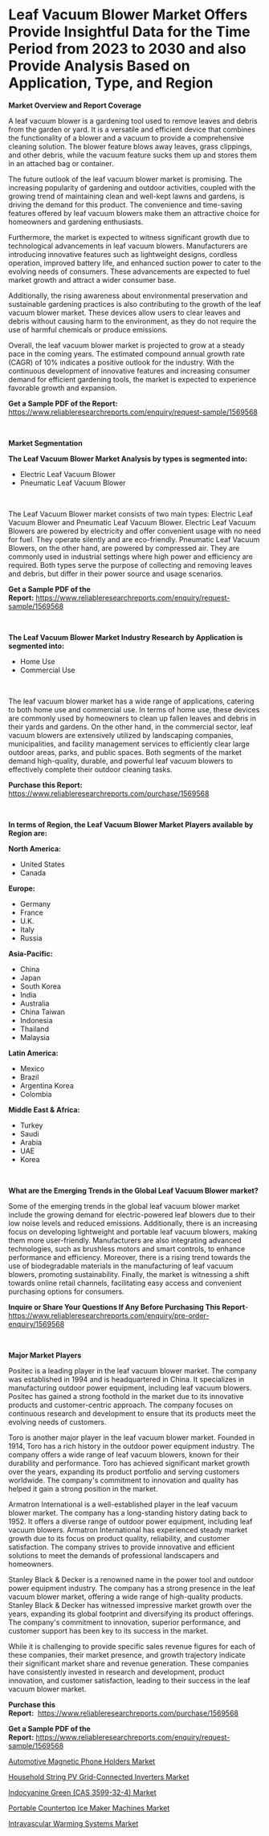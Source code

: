 <p><h1>Leaf Vacuum Blower Market Offers Provide Insightful Data for the Time Period from 2023 to 2030 and also Provide Analysis Based on Application, Type, and Region</h1></p><p><strong>Market Overview and Report Coverage</strong></p>
<p><p>A leaf vacuum blower is a gardening tool used to remove leaves and debris from the garden or yard. It is a versatile and efficient device that combines the functionality of a blower and a vacuum to provide a comprehensive cleaning solution. The blower feature blows away leaves, grass clippings, and other debris, while the vacuum feature sucks them up and stores them in an attached bag or container.</p><p>The future outlook of the leaf vacuum blower market is promising. The increasing popularity of gardening and outdoor activities, coupled with the growing trend of maintaining clean and well-kept lawns and gardens, is driving the demand for this product. The convenience and time-saving features offered by leaf vacuum blowers make them an attractive choice for homeowners and gardening enthusiasts.</p><p>Furthermore, the market is expected to witness significant growth due to technological advancements in leaf vacuum blowers. Manufacturers are introducing innovative features such as lightweight designs, cordless operation, improved battery life, and enhanced suction power to cater to the evolving needs of consumers. These advancements are expected to fuel market growth and attract a wider consumer base.</p><p>Additionally, the rising awareness about environmental preservation and sustainable gardening practices is also contributing to the growth of the leaf vacuum blower market. These devices allow users to clear leaves and debris without causing harm to the environment, as they do not require the use of harmful chemicals or produce emissions.</p><p>Overall, the leaf vacuum blower market is projected to grow at a steady pace in the coming years. The estimated compound annual growth rate (CAGR) of 10% indicates a positive outlook for the industry. With the continuous development of innovative features and increasing consumer demand for efficient gardening tools, the market is expected to experience favorable growth and expansion.</p></p>
<p><strong>Get a Sample PDF of the Report:</strong> <a href="https://www.reliableresearchreports.com/enquiry/request-sample/1569568">https://www.reliableresearchreports.com/enquiry/request-sample/1569568</a></p>
<p>&nbsp;</p>
<p><strong>Market Segmentation</strong></p>
<p><strong>The Leaf Vacuum Blower Market Analysis by types is segmented into:</strong></p>
<p><ul><li>Electric Leaf Vacuum Blower</li><li>Pneumatic Leaf Vacuum Blower</li></ul></p>
<p>&nbsp;</p>
<p><p>The Leaf Vacuum Blower market consists of two main types: Electric Leaf Vacuum Blower and Pneumatic Leaf Vacuum Blower. Electric Leaf Vacuum Blowers are powered by electricity and offer convenient usage with no need for fuel. They operate silently and are eco-friendly. Pneumatic Leaf Vacuum Blowers, on the other hand, are powered by compressed air. They are commonly used in industrial settings where high power and efficiency are required. Both types serve the purpose of collecting and removing leaves and debris, but differ in their power source and usage scenarios.</p></p>
<p><strong>Get a Sample PDF of the Report:</strong>&nbsp;<a href="https://www.reliableresearchreports.com/enquiry/request-sample/1569568">https://www.reliableresearchreports.com/enquiry/request-sample/1569568</a></p>
<p>&nbsp;</p>
<p><strong>The Leaf Vacuum Blower Market Industry Research by Application is segmented into:</strong></p>
<p><ul><li>Home Use</li><li>Commercial Use</li></ul></p>
<p>&nbsp;</p>
<p><p>The leaf vacuum blower market has a wide range of applications, catering to both home use and commercial use. In terms of home use, these devices are commonly used by homeowners to clean up fallen leaves and debris in their yards and gardens. On the other hand, in the commercial sector, leaf vacuum blowers are extensively utilized by landscaping companies, municipalities, and facility management services to efficiently clear large outdoor areas, parks, and public spaces. Both segments of the market demand high-quality, durable, and powerful leaf vacuum blowers to effectively complete their outdoor cleaning tasks.</p></p>
<p><strong>Purchase this Report:</strong>&nbsp; <a href="https://www.reliableresearchreports.com/purchase/1569568">https://www.reliableresearchreports.com/purchase/1569568</a></p>
<p>&nbsp;</p>
<p><strong>In terms of Region, the Leaf Vacuum Blower Market Players available by Region are:</strong></p>
<p>
    <p> <strong> North America: </strong>
        <ul>
            <li>United States</li>
            <li>Canada</li>
        </ul>
        </p> 
    <p> <strong> Europe: </strong>
        <ul>
            <li>Germany</li>
            <li>France</li>
            <li>U.K.</li>
            <li>Italy</li>
            <li>Russia</li>
        </ul>
        </p> 
    <p> <strong> Asia-Pacific: </strong>
        <ul>
            <li>China</li>
            <li>Japan</li>
            <li>South Korea</li>
            <li>India</li>
            <li>Australia</li>
            <li>China Taiwan</li>
            <li>Indonesia</li>
            <li>Thailand</li>
            <li>Malaysia</li>
        </ul>
        </p> 
    <p> <strong> Latin America: </strong>
        <ul>
            <li>Mexico</li>
            <li>Brazil</li>
            <li>Argentina Korea</li>
            <li>Colombia</li>
        </ul>
        </p> 
    <p> <strong> Middle East & Africa: </strong>
        <ul>
            <li>Turkey</li>
            <li>Saudi</li>
            <li>Arabia</li>
            <li>UAE</li>
            <li>Korea</li>
        </ul>
    </p>
    </p>
<p>&nbsp;</p>
<p><strong>What are the Emerging Trends in the Global Leaf Vacuum Blower market?</strong></p>
<p><p>Some of the emerging trends in the global leaf vacuum blower market include the growing demand for electric-powered leaf blowers due to their low noise levels and reduced emissions. Additionally, there is an increasing focus on developing lightweight and portable leaf vacuum blowers, making them more user-friendly. Manufacturers are also integrating advanced technologies, such as brushless motors and smart controls, to enhance performance and efficiency. Moreover, there is a rising trend towards the use of biodegradable materials in the manufacturing of leaf vacuum blowers, promoting sustainability. Finally, the market is witnessing a shift towards online retail channels, facilitating easy access and convenient purchasing options for consumers.</p></p>
<p><strong>Inquire or Share Your Questions If Any Before Purchasing This Report</strong>- <a href="https://www.reliableresearchreports.com/enquiry/pre-order-enquiry/1569568">https://www.reliableresearchreports.com/enquiry/pre-order-enquiry/1569568</a></p>
<p>&nbsp;</p>
<p><strong>Major Market Players</strong></p>
<p><p>Positec is a leading player in the leaf vacuum blower market. The company was established in 1994 and is headquartered in China. It specializes in manufacturing outdoor power equipment, including leaf vacuum blowers. Positec has gained a strong foothold in the market due to its innovative products and customer-centric approach. The company focuses on continuous research and development to ensure that its products meet the evolving needs of customers.</p><p>Toro is another major player in the leaf vacuum blower market. Founded in 1914, Toro has a rich history in the outdoor power equipment industry. The company offers a wide range of leaf vacuum blowers, known for their durability and performance. Toro has achieved significant market growth over the years, expanding its product portfolio and serving customers worldwide. The company's commitment to innovation and quality has helped it gain a strong position in the market.</p><p>Armatron International is a well-established player in the leaf vacuum blower market. The company has a long-standing history dating back to 1952. It offers a diverse range of outdoor power equipment, including leaf vacuum blowers. Armatron International has experienced steady market growth due to its focus on product quality, reliability, and customer satisfaction. The company strives to provide innovative and efficient solutions to meet the demands of professional landscapers and homeowners.</p><p>Stanley Black & Decker is a renowned name in the power tool and outdoor power equipment industry. The company has a strong presence in the leaf vacuum blower market, offering a wide range of high-quality products. Stanley Black & Decker has witnessed impressive market growth over the years, expanding its global footprint and diversifying its product offerings. The company's commitment to innovation, superior performance, and customer support has been key to its success in the market.</p><p>While it is challenging to provide specific sales revenue figures for each of these companies, their market presence, and growth trajectory indicate their significant market share and revenue generation. These companies have consistently invested in research and development, product innovation, and customer satisfaction, leading to their success in the leaf vacuum blower market.</p></p>
<p><strong>Purchase this Report:</strong>&nbsp;&nbsp;<a href="https://www.reliableresearchreports.com/purchase/1569568">https://www.reliableresearchreports.com/purchase/1569568</a></p>
<p></p>
<p><strong>Get a Sample PDF of the Report:</strong>&nbsp;<a href="https://www.reliableresearchreports.com/enquiry/request-sample/1569568">https://www.reliableresearchreports.com/enquiry/request-sample/1569568</a></p>
<p><p><a href="https://www.linkedin.com/pulse/automotive-magnetic-phone-holders-market-insights-players/">Automotive Magnetic Phone Holders Market</a></p><p><a href="https://www.linkedin.com/pulse/household-string-pv-grid-connected-inverters-market-challenges/">Household String PV Grid-Connected Inverters Market</a></p><p><a href="https://medium.com/@saigemarvin1946/indocyanine-green-cas-3599-32-4-market-comprehensive-assessment-by-type-application-and-1b738ed1177d">Indocyanine Green (CAS 3599-32-4) Market</a></p><p><a href="https://www.linkedin.com/pulse/portable-countertop-ice-maker-machines-market-size-share/">Portable Countertop Ice Maker Machines Market</a></p><p><a href="https://medium.com/@stoneernser2023/intravascular-warming-systems-market-size-and-market-trends-complete-industry-overview-2023-to-88352562db9b">Intravascular Warming Systems Market</a></p></p>